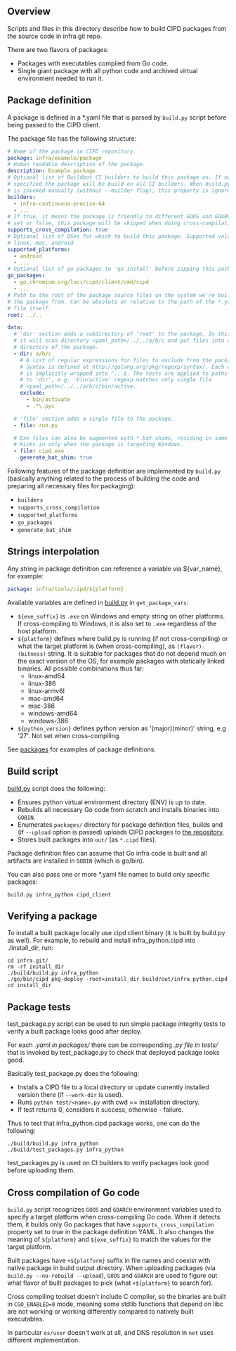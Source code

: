 Overview
--------

Scripts and files in this directory describe how to build CIPD packages from
the source code in infra.git repo.

There are two flavors of packages:

* Packages with executables compiled from Go code.
* Single giant package with all python code and archived virtual environment
  needed to run it.


Package definition
------------------

A package is defined in a *.yaml file that is parsed by `build.py` script before
being passed to the CIPD client.

The package file has the following structure:

```yaml
# Name of the package in CIPD repository.
package: infra/example/package
# Human readable description of the package.
description: Example package
# Optional list of Buildbot CI builders to build this package on. If not
# specified the package will be build on all CI builders. When build.py script
# is invoked manually (without --builder flag), this property is ignored.
builders:
  - infra-continuous-precise-64
  - ...
# If true, it means the package is friendly to different GOOS and GOARCH. If not
# set or false, this package will be skipped when doing cross-compilation.
supports_cross_compilation: true
# Optional list of OSes for which to build this package. Supported values: win,
# linux, mac, android
supported_platforms:
  - android
  - ...
# Optional list of go packages to 'go install' before zipping this package.
go_packages:
  - go.chromium.org/luci/cipd/client/cmd/cipd
  - ...
# Path to the root of the package source files on the system we're building
# the package from. Can be absolute or relative to the path of the *.yaml
# file itself.
root: ../..

data:
  # 'dir' section adds a subdirectory of 'root' to the package. In this case
  # it will scan directory <yaml_path>/../../a/b/c and put files into a/b/c
  # directory of the package.
  - dir: a/b/c
    # A list of regular expressions for files to exclude from the package.
    # Syntax is defined at http://golang.org/pkg/regexp/syntax/. Each expression
    # is implicitly wrapped into ^...$. The tests are applied to paths relative
    # to 'dir', e.g. 'bin/active' regexp matches only single file
    # <yaml_path>/../../a/b/c/bin/active.
    exclude:
      - bin/activate
      - .*\.pyc

  # 'file' section adds a single file to the package.
  - file: run.py

  # Exe files can also be augmented with *.bat shims, residing in same dir.
  # Kicks in only when the package is targeting Windows.
  - file: cipd.exe
    generate_bat_shim: true
```

Following features of the package definition are implemented by `build.py`
(basically anything related to the process of building the code and preparing
all necessary files for packaging):

* `builders`
* `supports_cross_compilation`
* `supported_platforms`
* `go_packages`
* `generate_bat_shim`


Strings interpolation
---------------------

Any string in package definition can reference a variable via ${var_name}, for
example:

```yaml
package: infra/tools/cipd/${platform}
```

Available variables are defined in [build.py](build.py) in `get_package_vars`:

* `${exe_suffix}` is `.exe` on Windows and empty string on other platforms. If
  cross-compiling to Windows, it is also set to `.exe` regardless of the host
  platform.
* `${platform}` defines where build.py is running (if not cross-compiling) or
  what the target platform is (when cross-compiling), as `(flavor)-(bitness)`
  string. It is suitable for packages that do not depend much on the exact
  version of the OS, for example packages with statically linked binaries.
  All possible combinations thus far:
    * linux-amd64
    * linux-386
    * linux-armv6l
    * mac-amd64
    * mac-386
    * windows-amd64
    * windows-386
* `${python_version}` defines python version as '(major)(minor)' string,
  e.g '27'. Not set when cross-compiling.

See [packages](packages/) for examples of package definitions.


Build script
------------

[build.py](build.py) script does the following:

* Ensures python virtual environment directory (ENV) is up to date.
* Rebuilds all necessary Go code from scratch and installs binaries into
  `GOBIN`.
* Enumerates `packages/` directory for package definition files, builds and
  (if `--upload` option is passed) uploads CIPD packages to
  [the repository](https://chrome-infra-packages.appspot.com).
* Stores built packages into `out/` (as `*.cipd` files).

Package definition files can assume that Go infra code is built and all
artifacts are installed in `GOBIN` (which is go/bin).

You can also pass one or more *.yaml file names to build only specific packages:

    build.py infra_python cipd_client


Verifying a package
-------------------

To install a built package locally use cipd client binary (it is built by
build.py as well). For example, to rebuild and install infra_python.cipd into
./install_dir, run:

    cd infra.git/
    rm -rf install_dir
    ./build/build.py infra_python
    ./go/bin/cipd pkg-deploy -root=install_dir build/out/infra_python.cipd
    cd install_dir


Package tests
-------------

test_package.py script can be used to run simple package integrity tests to
verify a built package looks good after deploy.

For each *.yaml in packages/* there can be corresponding *.py file in tests/*
that is invoked by test_package.py to check that deployed package looks good.

Basically test_package.py does the following:

* Installs a CIPD file to a local directory or update currently installed
  version there (if `--work-dir` is used).
* Runs `python test/<name>.py` with cwd == installation directory.
* If test returns 0, considers it success, otherwise - failure.

Thus to test that infra_python.cipd package works, one can do the following:

    ./build/build.py infra_python
    ./build/test_packages.py infra_python

test_packages.py is used on CI builders to verify packages look good before
uploading them.


Cross compilation of Go code
----------------------------

`build.py` script recognizes `GOOS` and `GOARCH` environment variables used to
specify a target platform when cross-compiling Go code. When it detects them, it
builds only Go packages that have `supports_cross_compilation` property set to
true in the package definition YAML. It also changes the meaning of
`${platform}` and `${exe_suffix}` to match the values for the target platform.

Built packages have `+${platform}` suffix in file names and coexist with native
package in build output directory. When uploading packages (via `build.py
--no-rebuild --upload`), `GOOS` and `GOARCH` are used to figure out what flavor
of built packages to pick (what `+${platform}` to search for).

Cross compiling toolset doesn't include C compiler, so the binaries are built in
`CGO_ENABLED=0` mode, meaning some stdlib functions that depend on libc are not
working or working differently compared to natively built executables.

In particular `os/user` doesn't work at all, and DNS resolution in `net` uses
different implementation.
